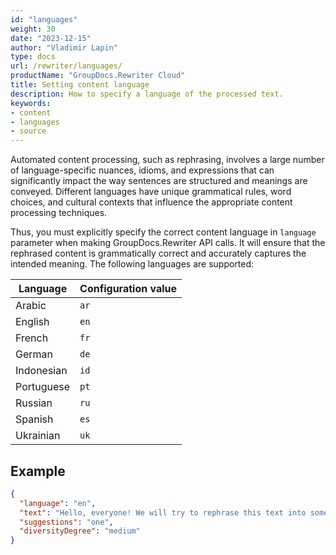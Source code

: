 ```yaml
---
id: "languages"
weight: 30
date: "2023-12-15"
author: "Vladimir Lapin"
type: docs
url: /rewriter/languages/
productName: "GroupDocs.Rewriter Cloud"
title: Setting content language
description: How to specify a language of the processed text.
keywords:
- content
- languages
- source
---
```


Automated content processing, such as rephrasing, involves a large number of language-specific nuances, idioms, and expressions that can significantly impact the way sentences are structured and meanings are conveyed. Different languages have unique grammatical rules, word choices, and cultural contexts that influence the appropriate content processing techniques.

Thus, you must explicitly specify the correct content language in `language` parameter when making GroupDocs.Rewriter API calls. It will ensure that the rephrased content is grammatically correct and accurately captures the intended meaning. The following languages are supported:

Language | Configuration value
-------- | -------------------
Arabic | `ar`
English | `en`
French | `fr`
German | `de`
Indonesian | `id`
Portuguese | `pt`
Russian | `ru`
Spanish | `es`
Ukrainian | `uk`

## Example

```json
{
  "language": "en",
  "text": "Hello, everyone! We will try to rephrase this text into something new.",
  "suggestions": "one",
  "diversityDegree": "medium"
}
```
